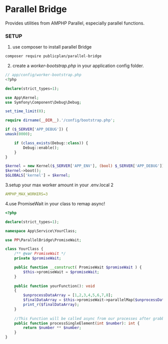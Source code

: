 Parallel Bridge
==============

Provides utilities from AMPHP Parallel, especially parallel functions.

### SETUP

1. use composer to install parallel Bridge

```bash
composer require publicplan/parallel-bridge
```

2. create a _worker-bootstrap.php_ in your application config folder.

```PHP
// app/config/worker-bootstrap.php
<?php

declare(strict_types=1);

use App\Kernel;
use Symfony\Component\Debug\Debug;

set_time_limit(0);

require dirname(__DIR__).'/config/bootstrap.php';

if ($_SERVER['APP_DEBUG']) {
umask(0000);

    if (class_exists(Debug::class)) {
        Debug::enable();
    }
}

$kernel = new Kernel($_SERVER['APP_ENV'], (bool) $_SERVER['APP_DEBUG']);
$kernel->boot();
$GLOBALS['kernel'] = $kernel;
```

3.setup your max worker amount in your .env.local 2
```yaml
AMPHP_MAX_WORKERS=3
```

4.use PromiseWait in your class to remap async!

```PHP
<?php

declare(strict_types=1);

namespace App\Service\YourClass;

use PP\ParallelBridge\PromiseWait;

class YourClass {
    /** @var PromiseWait */
    private $promiseWait;

    public function __construct( PromiseWait $promiseWait ) {
        $this->promiseWait = $promiseWait;
    }
    
    public function yourFunction(): void
    {
        $unprocessDataArray = [1,2,3,4,5,6,7,8];
        $finalDataArray = $this->promiseWait->parallelMap($unprocessDataArray, YourClass::class, 'processSingleElement');
        print_r($finalDataArray);
    }
 
    //This Function will be called async from our processes after grabbing this service from service container 
    public function processSingleElement(int $number): int {
        return $number ** $number;
    }
}
```

